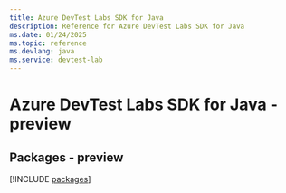 ```yaml
---
title: Azure DevTest Labs SDK for Java
description: Reference for Azure DevTest Labs SDK for Java
ms.date: 01/24/2025
ms.topic: reference
ms.devlang: java
ms.service: devtest-lab
---
```

# Azure DevTest Labs SDK for Java - preview
## Packages - preview
[!INCLUDE [packages](devtest-labs-index.md)]
